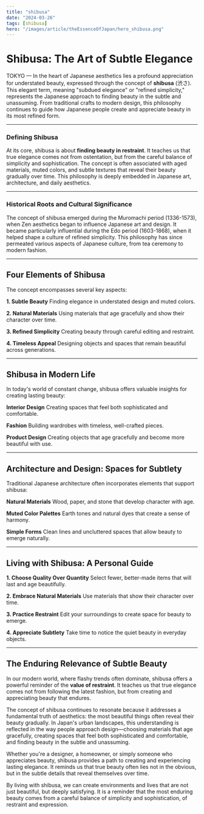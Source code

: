 ```yaml
---
title: "shibusa"
date: "2024-03-26"
tags: [shibusa]
hero: "/images/article/theEssenceOfJapan/hero_shibusa.png"
---
```


# Shibusa: The Art of Subtle Elegance

TOKYO — In the heart of Japanese aesthetics lies a profound appreciation for understated beauty, expressed through the concept of **shibusa** (渋さ). This elegant term, meaning "subdued elegance" or "refined simplicity," represents the Japanese approach to finding beauty in the subtle and unassuming. From traditional crafts to modern design, this philosophy continues to guide how Japanese people create and appreciate beauty in its most refined form.

---

### Defining Shibusa

At its core, shibusa is about **finding beauty in restraint**. It teaches us that true elegance comes not from ostentation, but from the careful balance of simplicity and sophistication. The concept is often associated with aged materials, muted colors, and subtle textures that reveal their beauty gradually over time. This philosophy is deeply embedded in Japanese art, architecture, and daily aesthetics.

---

### Historical Roots and Cultural Significance

The concept of shibusa emerged during the Muromachi period (1336-1573), when Zen aesthetics began to influence Japanese art and design. It became particularly influential during the Edo period (1603-1868), when it helped shape a culture of refined simplicity. This philosophy has since permeated various aspects of Japanese culture, from tea ceremony to modern fashion.

---

## Four Elements of Shibusa

The concept encompasses several key aspects:

**1. Subtle Beauty**
   Finding elegance in understated design and muted colors.

**2. Natural Materials**
   Using materials that age gracefully and show their character over time.

**3. Refined Simplicity**
   Creating beauty through careful editing and restraint.

**4. Timeless Appeal**
   Designing objects and spaces that remain beautiful across generations.

---

## Shibusa in Modern Life

In today's world of constant change, shibusa offers valuable insights for creating lasting beauty:

**Interior Design**
   Creating spaces that feel both sophisticated and comfortable.

**Fashion**
   Building wardrobes with timeless, well-crafted pieces.

**Product Design**
   Creating objects that age gracefully and become more beautiful with use.

---

## Architecture and Design: Spaces for Subtlety

Traditional Japanese architecture often incorporates elements that support shibusa:

**Natural Materials**
   Wood, paper, and stone that develop character with age.

**Muted Color Palettes**
   Earth tones and natural dyes that create a sense of harmony.

**Simple Forms**
   Clean lines and uncluttered spaces that allow beauty to emerge naturally.

---

## Living with Shibusa: A Personal Guide

**1. Choose Quality Over Quantity**
   Select fewer, better-made items that will last and age beautifully.

**2. Embrace Natural Materials**
   Use materials that show their character over time.

**3. Practice Restraint**
   Edit your surroundings to create space for beauty to emerge.

**4. Appreciate Subtlety**
   Take time to notice the quiet beauty in everyday objects.

---

## The Enduring Relevance of Subtle Beauty

In our modern world, where flashy trends often dominate, shibusa offers a powerful reminder of the **value of restraint**. It teaches us that true elegance comes not from following the latest fashion, but from creating and appreciating beauty that endures.

The concept of shibusa continues to resonate because it addresses a fundamental truth of aesthetics: the most beautiful things often reveal their beauty gradually. In Japan's urban landscapes, this understanding is reflected in the way people approach design—choosing materials that age gracefully, creating spaces that feel both sophisticated and comfortable, and finding beauty in the subtle and unassuming.

Whether you're a designer, a homeowner, or simply someone who appreciates beauty, shibusa provides a path to creating and experiencing lasting elegance. It reminds us that true beauty often lies not in the obvious, but in the subtle details that reveal themselves over time.

By living with shibusa, we can create environments and lives that are not just beautiful, but deeply satisfying. It is a reminder that the most enduring beauty comes from a careful balance of simplicity and sophistication, of restraint and expression. 